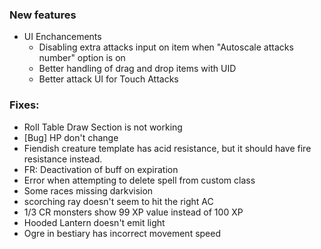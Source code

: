 ### New features
- UI Enchancements
    - Disabling extra attacks input on item when "Autoscale attacks number" option is on
    - Better handling of drag and drop items with UID
    - Better attack UI for Touch Attacks

### Fixes:
- Roll Table Draw Section is not working
- [Bug] HP don't change
- Fiendish creature template has acid resistance, but it should have fire resistance instead.
- FR: Deactivation of buff on expiration
- Error when attempting to delete spell from custom class
- Some races missing darkvision
- scorching ray doesn't seem to hit the right AC
- 1/3 CR monsters show 99 XP value instead of 100 XP
- Hooded Lantern doesn't emit light
- Ogre in bestiary has incorrect movement speed
